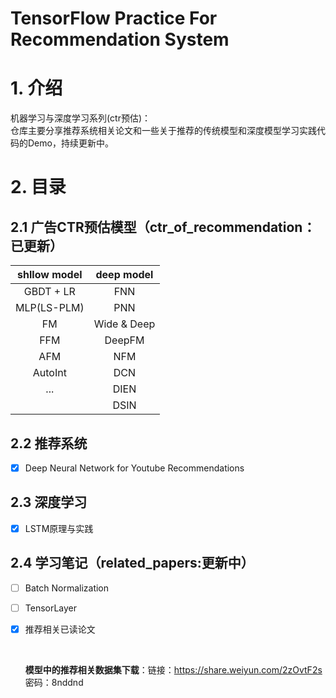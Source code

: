 # TensorFlow Practice For Recommendation System

# 1. 介绍
机器学习与深度学习系列(ctr预估)：  
仓库主要分享推荐系统相关论文和一些关于推荐的传统模型和深度模型学习实践代码的Demo，持续更新中。

# 2. 目录
## 2.1 广告CTR预估模型（ctr_of_recommendation：已更新）

| shllow model | deep model  |
| :----------: | :---------: |
|  GBDT + LR   |     FNN     |
| MLP(LS-PLM)  |     PNN     |
|      FM      | Wide & Deep |
|     FFM      |   DeepFM    |
|     AFM      |     NFM     |
|   AutoInt    |     DCN     |
|     ...      |    DIEN     |
|              |    DSIN     |




## 2.2 推荐系统
- [x] Deep Neural Network for Youtube Recommendations

## 2.3 深度学习
- [x] LSTM原理与实践

## 2.4 学习笔记（related_papers:更新中）
- [ ] Batch Normalization

- [ ] TensorLayer

- [x] 推荐相关已读论文

  ​              
  
  **模型中的推荐相关数据集下载**：链接：https://share.weiyun.com/2zOvtF2s 	密码：8nddnd

